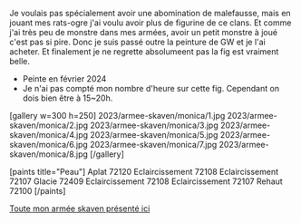 
Je voulais pas spécialement avoir une abomination de malefausse, mais en jouant mes rats-ogre j'ai voulu avoir plus de figurine de ce clans.
Et comme j'ai très peu de monstre dans mes armées, avoir un petit monstre à joué c'est pas si pire. Donc je suis passé outre la peinture de GW et je l'ai acheter.
Et finalement je ne regrette absolumeent pas la fig est vraiment belle.

* Peinte en février 2024
* Je n'ai pas compté mon nombre d'heure sur cette fig. Cependant on dois bien être à 15~20h.

[gallery w=300 h=250]
2023/armee-skaven/monica/1.jpg
2023/armee-skaven/monica/2.jpg
2023/armee-skaven/monica/3.jpg
2023/armee-skaven/monica/4.jpg
2023/armee-skaven/monica/5.jpg
2023/armee-skaven/monica/6.jpg
2023/armee-skaven/monica/7.jpg
2023/armee-skaven/monica/8.jpg
[/gallery]

[paints title="Peau"]
Aplat	72120
Eclaircissement	72108
Eclaircissement	72107
Glacie	72409
Eclaircissement	72108
Eclaircissement	72107
Rehaut	72100
[/paints]

[Toute mon armée skaven présenté ici](/2023/arm-e-skaven.html)

